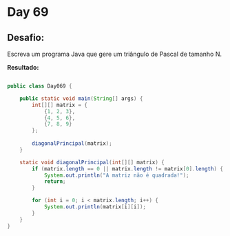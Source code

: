 # Day 69

## Desafio:

Escreva um programa Java que gere um triângulo de Pascal de tamanho N.	

**Resultado:**

```java

public class Day069 {

    public static void main(String[] args) {
        int[][] matrix = {
            {1, 2, 3},
            {4, 5, 6},
            {7, 8, 9}
        };
        
        diagonalPrincipal(matrix);
    }

    static void diagonalPrincipal(int[][] matrix) {
        if (matrix.length == 0 || matrix.length != matrix[0].length) {
            System.out.println("A matriz não é quadrada!");
            return;
        }

        for (int i = 0; i < matrix.length; i++) {
            System.out.println(matrix[i][i]);
        }
    }
}
